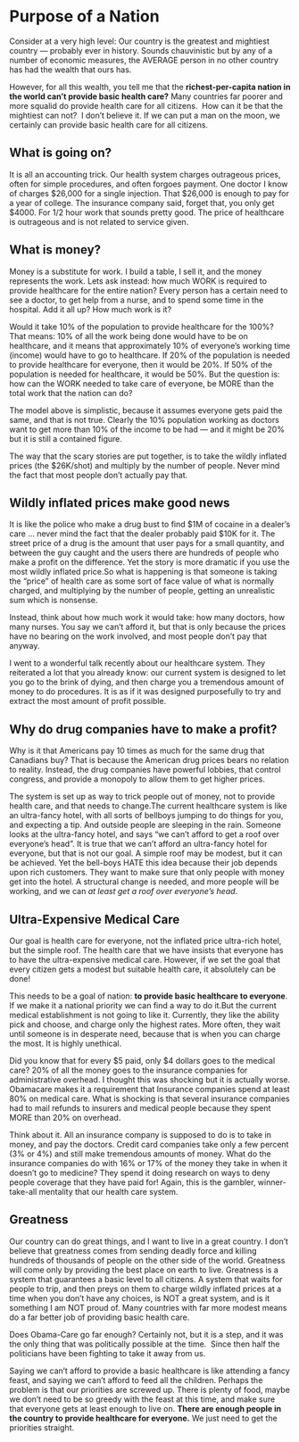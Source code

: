 #  Purpose of a Nation

Consider at a very high level: Our country is the greatest and mightiest country — probably ever in history. Sounds chauvinistic but by any of a number of economic measures, the AVERAGE person in no other country has had the wealth that ours has.

However, for all this wealth, you tell me that the **richest-per-capita nation in the world can’t provide basic health care?** Many countries far poorer and more squalid do provide health care for all citizens.  How can it be that the mightiest can not?  I don’t believe it. If we can put a man on the moon, we certainly can provide basic health care for all citizens.

## What is going on?

It is all an accounting trick. Our health system charges outrageous prices, often for simple procedures, and often forgoes payment. One doctor I know of charges $26,000 for a single injection. That $26,000 is enough to pay for a year of college. The insurance company said, forget that, you only get $4000. For 1/2 hour work that sounds pretty good. The price of healthcare is outrageous and is not related to service given.

## What is money?

Money is a substitute for work. I build a table, I sell it, and the money represents the work. Lets ask instead: how much WORK is required to provide healthcare for the entire nation? Every person has a certain need to see a doctor, to get help from a nurse, and to spend some time in the hospital. Add it all up? How much work is it?

Would it take 10% of the population to provide healthcare for the 100%?  That means: 10% of all the work being done would have to be on healthcare, and it means that approximately 10% of everyone’s working time (income) would have to go to healthcare. If 20% of the population is needed to provide healthcare for everyone, then it would be 20%. If 50% of the population is needed for healthcare, it would be 50%. But the question is: how can the WORK needed to take care of everyone, be MORE than the total work that the nation can do?

The model above is simplistic, because it assumes everyone gets paid the same, and that is not true. Clearly the 10% population working as doctors want to get more than 10% of the income to be had — and it might be 20% but it is still a contained figure.

The way that the scary stories are put together, is to take the wildly inflated prices (the $26K/shot) and multiply by the number of people. Never mind the fact that most people don’t actually pay that.

## Wildly inflated prices make good news

It is like the police who make a drug bust to find $1M of cocaine in a dealer’s care … never mind the fact that the dealer probably paid $10K for it. The street price of a drug is the amount that user pays for a small quantity, and between the guy caught and the users there are hundreds of people who make a profit on the difference. Yet the story is more dramatic if you use the most wildly inflated price.So what is happening is that someone is taking the “price” of health care as some sort of face value of what is normally charged, and multiplying by the number of people, getting an unrealistic sum which is nonsense.

Instead, think about how much work it would take: how many doctors, how many nurses. You say we can’t afford it, but that is only because the prices have no bearing on the work involved, and most people don’t pay that anyway.

I went to a wonderful talk recently about our healthcare system. They reiterated a lot that you already know: our current system is designed to let you go to the brink of dying, and then charge you a tremendous amount of money to do procedures. It is as if it was designed purposefully to try and extract the most amount of profit possible.

## Why do drug companies have to make a profit?

Why is it that Americans pay 10 times as much for the same drug that Canadians buy? That is because the American drug prices bears no relation to reality. Instead, the drug companies have powerful lobbies, that control congress, and provide a monopoly to allow them to get higher prices.

The system is set up as way to trick people out of money, not to provide health care, and that needs to change.The current healthcare system is like an ultra-fancy hotel, with all sorts of bellboys jumping to do things for you, and expecting a tip. And outside people are sleeping in the rain. Someone looks at the ultra-fancy hotel, and says “we can’t afford to get a roof over everyone’s head”. It is true that we can’t afford an ultra-fancy hotel for everyone, but that is not our goal. A simple roof may be modest, but it can be achieved. Yet the bell-boys HATE this idea because their job depends upon rich customers. They want to make sure that only people with money get into the hotel. A structural change is needed, and more people will be working, and we can _at least get a roof over everyone’s head_.

## Ultra-Expensive Medical Care

Our goal is health care for everyone, not the inflated price ultra-rich hotel, but the simple roof. The health care that we have insists that everyone has to have the ultra-expensive medical care. However, if we set the goal that every citizen gets a modest but suitable health care, it absolutely can be done!

This needs to be a goal of nation: **to provide basic healthcare to everyone**. If we make it a national priority we can find a way to do it.But the current medical establishment is not going to like it. Currently, they like the ability pick and choose, and charge only the highest rates. More often, they wait until someone is in desperate need, because that is when you can charge the most. It is highly unethical.

Did you know that for every $5 paid, only $4 dollars goes to the medical care? 20% of all the money goes to the insurance companies for administrative overhead. I thought this was shocking but it is actually worse. Obamacare makes it a requirement that Insurance companies spend at least 80% on medical care. What is shocking is that several insurance companies had to mail refunds to insurers and medical people because they spent MORE than 20% on overhead.

Think about it. All an insurance company is supposed to do is to take in money, and pay the doctors. Credit card companies take only a few percent (3% or 4%) and still make tremendous amounts of money. What do the insurance companies do with 16% or 17% of the money they take in when it doesn’t go to medicine? They spend it doing research on ways to deny people coverage that they have paid for! Again, this is the gambler, winner-take-all mentality that our health care system.

## Greatness

Our country can do great things, and I want to live in a great country. I don’t believe that greatness comes from sending deadly force and killing hundreds of thousands of people on the other side of the world. Greatness will come only by providing the best place on earth to live. Greatness is a system that guarantees a basic level to all citizens. A system that waits for people to trip, and then preys on them to charge wildly inflated prices at a time when you don’t have any choices, is NOT a great system, and is it something I am NOT proud of. Many countries with far more modest means do a far better job of providing basic health care.

Does Obama-Care go far enough? Certainly not, but it is a step, and it was the only thing that was politically possible at the time.  Since then half the politicians have been fighting to take it away from us.

Saying we can’t afford to provide a basic healthcare is like attending a fancy feast, and saying we can’t afford to feed all the children. Perhaps the problem is that our priorities are screwed up. There is plenty of food, maybe we don’t need to be so greedy with the feast at this time, and make sure that everyone gets at least enough to live on. **There are enough people in the country to provide healthcare for everyone.** We just need to get the priorities straight.